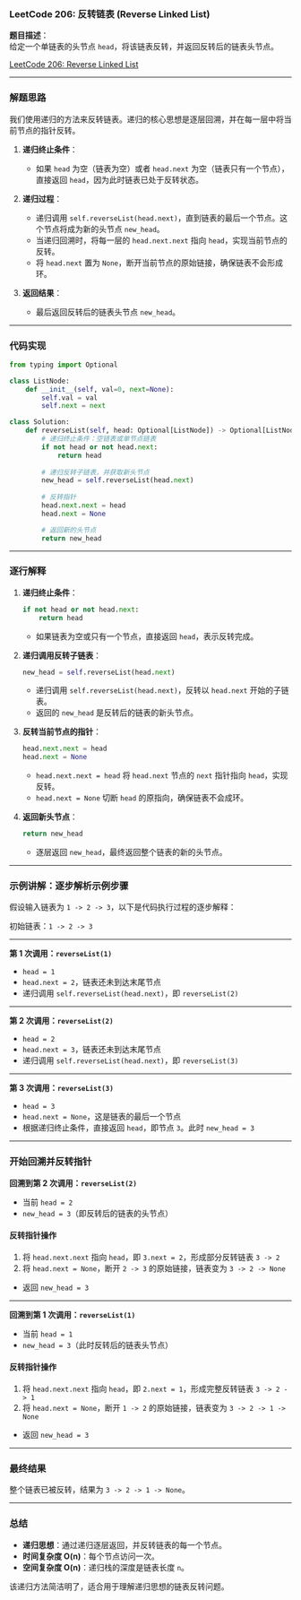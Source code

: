 ### LeetCode 206: 反转链表 (Reverse Linked List)

**题目描述**：  
给定一个单链表的头节点 `head`，将该链表反转，并返回反转后的链表头节点。

[LeetCode 206: Reverse Linked List](https://leetcode.com/problems/reverse-linked-list/)

---

### 解题思路

我们使用递归的方法来反转链表。递归的核心思想是逐层回溯，并在每一层中将当前节点的指针反转。

1. **递归终止条件**：
   - 如果 `head` 为空（链表为空）或者 `head.next` 为空（链表只有一个节点），直接返回 `head`，因为此时链表已处于反转状态。

2. **递归过程**：
   - 递归调用 `self.reverseList(head.next)`，直到链表的最后一个节点。这个节点将成为新的头节点 `new_head`。
   - 当递归回溯时，将每一层的 `head.next.next` 指向 `head`，实现当前节点的反转。
   - 将 `head.next` 置为 `None`，断开当前节点的原始链接，确保链表不会形成环。

3. **返回结果**：  
   - 最后返回反转后的链表头节点 `new_head`。

---

### 代码实现

```python
from typing import Optional

class ListNode:
    def __init__(self, val=0, next=None):
        self.val = val
        self.next = next

class Solution:
    def reverseList(self, head: Optional[ListNode]) -> Optional[ListNode]:
        # 递归终止条件：空链表或单节点链表
        if not head or not head.next:
            return head
        
        # 递归反转子链表，并获取新头节点
        new_head = self.reverseList(head.next)
        
        # 反转指针
        head.next.next = head
        head.next = None

        # 返回新的头节点
        return new_head
```

---

### 逐行解释

1. **递归终止条件**：
   ```python
   if not head or not head.next:
       return head
   ```
   - 如果链表为空或只有一个节点，直接返回 `head`，表示反转完成。

2. **递归调用反转子链表**：
   ```python
   new_head = self.reverseList(head.next)
   ```
   - 递归调用 `self.reverseList(head.next)`，反转以 `head.next` 开始的子链表。
   - 返回的 `new_head` 是反转后的链表的新头节点。

3. **反转当前节点的指针**：
   ```python
   head.next.next = head
   head.next = None
   ```
   - `head.next.next = head` 将 `head.next` 节点的 `next` 指针指向 `head`，实现反转。
   - `head.next = None` 切断 `head` 的原指向，确保链表不会成环。

4. **返回新头节点**：
   ```python
   return new_head
   ```
   - 逐层返回 `new_head`，最终返回整个链表的新的头节点。

---

### 示例讲解：逐步解析示例步骤

假设输入链表为 `1 -> 2 -> 3`，以下是代码执行过程的逐步解释：

初始链表：`1 -> 2 -> 3`

---

**第 1 次调用：`reverseList(1)`**
- `head = 1`
- `head.next = 2`，链表还未到达末尾节点
- 递归调用 `self.reverseList(head.next)`，即 `reverseList(2)`

---

**第 2 次调用：`reverseList(2)`**
- `head = 2`
- `head.next = 3`，链表还未到达末尾节点
- 递归调用 `self.reverseList(head.next)`，即 `reverseList(3)`

---

**第 3 次调用：`reverseList(3)`**
- `head = 3`
- `head.next = None`，这是链表的最后一个节点
- 根据递归终止条件，直接返回 `head`，即节点 `3`。此时 `new_head = 3`

---

### 开始回溯并反转指针

**回溯到第 2 次调用：`reverseList(2)`**
- 当前 `head = 2`
- `new_head = 3`（即反转后的链表的头节点）

#### 反转指针操作
1. 将 `head.next.next` 指向 `head`，即 `3.next = 2`，形成部分反转链表 `3 -> 2`
2. 将 `head.next = None`，断开 `2 -> 3` 的原始链接，链表变为 `3 -> 2 -> None`
   
- 返回 `new_head = 3`

---

**回溯到第 1 次调用：`reverseList(1)`**
- 当前 `head = 1`
- `new_head = 3`（此时反转后的链表头节点）

#### 反转指针操作
1. 将 `head.next.next` 指向 `head`，即 `2.next = 1`，形成完整反转链表 `3 -> 2 -> 1`
2. 将 `head.next = None`，断开 `1 -> 2` 的原始链接，链表变为 `3 -> 2 -> 1 -> None`
   
- 返回 `new_head = 3`

---

### 最终结果

整个链表已被反转，结果为 `3 -> 2 -> 1 -> None`。

---

### 总结

- **递归思想**：通过递归逐层返回，并反转链表的每一个节点。
- **时间复杂度 O(n)**：每个节点访问一次。
- **空间复杂度 O(n)**：递归栈的深度是链表长度 `n`。

该递归方法简洁明了，适合用于理解递归思想的链表反转问题。
